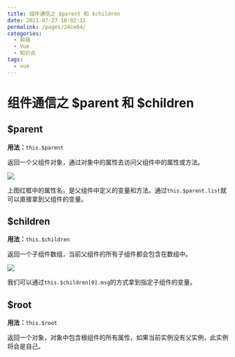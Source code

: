 ```yaml
---
title: 组件通信之 $parent 和 $children
date: 2021-07-27 16:02:11
permalink: /pages/24ce64/
categories:
  - 前端
  - Vue
  - 知识点
tags:
  - vue
---
```

# 组件通信之 $parent 和 $children

## $parent

**用法：**`this.$parent`

返回一个父组件对象，通过对象中的属性去访问父组件中的属性或方法。

<img src="/blog/images/075.png" />

上图红框中的属性名，是父组件中定义的变量和方法。通过`this.$parent.list`就可以直接拿到父组件的变量。

<!-- more -->

## $children

**用法：**`this.$children`

返回一个子组件数组，当前父组件的所有子组件都会包含在数组中。

<img src="/blog/images/076.png" />

我们可以通过`this.$children[0].msg`的方式拿到指定子组件的变量。

## $root

**用法：**`this.$root`

返回一个对象，对象中包含根组件的所有属性，如果当前实例没有父实例，此实例将会是自己。

